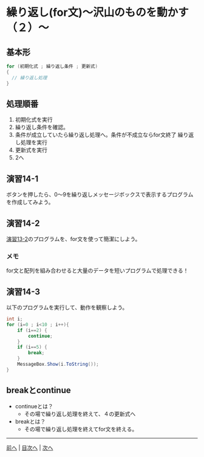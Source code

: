 # 繰り返し(for文)～沢山のものを動かす（２）～

## 基本形

```cs
for (初期化式 ; 繰り返し条件 ; 更新式)
{
  // 繰り返し処理
}
```

## 処理順番

1. 初期化式を実行
2. 繰り返し条件を確認。
3. 条件が成立していたら繰り返し処理へ。条件が不成立ならfor文終了
   繰り返し処理を実行
4.  更新式を実行
5. 2へ

## 演習14-1
ボタンを押したら、0～9を繰り返しメッセージボックスで表示するプログラムを作成してみよう。

## 演習14-2
[演習13-2](13.md#演習13-2)のプログラムを、for文を使って簡潔にしよう。

### メモ
for文と配列を組み合わせると大量のデータを短いプログラムで処理できる！

## 演習14-3
以下のプログラムを実行して、動作を観察しよう。

```cs
int i;
for (i=0 ; i<10 ; i++){
    if (i==2) {
        continue;
    }
    if (i==5) {
        break;
    }
    MessageBox.Show(i.ToString());
}
```

## breakとcontinue

- continueとは？
  - その場で繰り返し処理を終えて、４の更新式へ
- breakとは？
  - その場で繰り返し処理を終えてfor文を終える。


---

[前へ](13.md) | [目次へ](README.md#%E7%9B%AE%E6%AC%A1) | [次へ](15.md)
